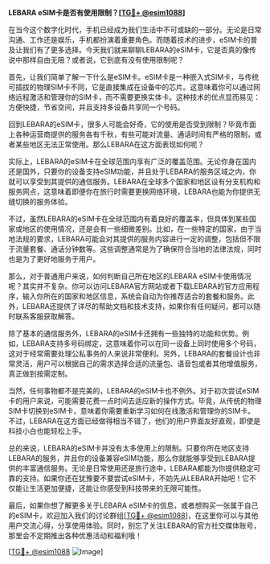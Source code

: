 **LEBARA eSIM卡是否有使用限制？[[TG💪+ @esim1088](https://t.me/s/esim1088)]**

在当今这个数字化时代，手机已经成为我们生活中不可或缺的一部分。无论是日常沟通、工作还是娱乐，手机都扮演着重要角色。而随着技术的进步，eSIM卡的普及让我们有了更多选择。今天我们就来聊聊LEBARA的eSIM卡，它是否真的像传说中那样自由无阻？或者说，它到底有没有使用限制呢？

首先，让我们简单了解一下什么是eSIM卡。eSIM卡是一种嵌入式SIM卡，与传统可插拔的物理SIM卡不同，它是直接集成在设备中的芯片。这意味着你可以通过网络远程激活和管理你的SIM卡，而不需要更换实体卡。这种技术的优点显而易见：方便快捷，节省空间，并且支持多设备共享同一个号码。

回到LEBARA的eSIM卡，很多人可能会好奇，它的使用是否受到限制？毕竟市面上各种运营商提供的服务各有千秋，有些可能对流量、通话时间有严格的限制，或者某些地区无法正常使用。那么LEBARA在这方面表现如何呢？

实际上，LEBARA的eSIM卡在全球范围内享有广泛的覆盖范围。无论你身在国内还是国外，只要你的设备支持eSIM功能，并且处于LEBARA的服务区域之内，你就可以享受到其提供的通信服务。LEBARA在全球多个国家和地区设有分支机构和服务网点，这意味着即便你在旅行时需要更换网络环境，LEBARA也能为你提供无缝切换的服务体验。

不过，虽然LEBARA的eSIM卡在全球范围内有着良好的覆盖率，但具体到某些国家或地区的使用情况，还是会有一些细微差别。比如，在一些特定的国家，由于当地法规的要求，LEBARA可能会对其提供的服务内容进行一定的调整，包括但不限于流量套餐、通话分钟数等。这些调整通常是为了确保符合当地的法律法规，同时也是为了更好地服务于用户。

那么，对于普通用户来说，如何判断自己所在地区的LEBARA eSIM卡使用情况呢？其实并不复杂。你可以访问LEBARA官方网站或者下载LEBARA的官方应用程序，输入你所在的国家和地区信息，系统会自动为你推荐适合的套餐和服务。此外，LEBARA还提供了详尽的帮助文档和技术支持，如果你有任何疑问，都可以随时联系客服获取解答。

除了基本的通信服务外，LEBARA的eSIM卡还拥有一些独特的功能和优势。例如，LEBARA支持多号码绑定，这意味着你可以在同一设备上同时使用多个号码，这对于经常需要处理公私事务的人来说非常便利。另外，LEBARA的套餐设计也非常灵活，用户可以根据自己的需求选择合适的流量包、语音包或者其他增值服务，真正做到按需定制。

当然，任何事物都不是完美的，LEBARA的eSIM卡也不例外。对于初次尝试eSIM卡的用户来说，可能需要花费一点时间去适应新的操作方式。毕竟，从传统的物理SIM卡切换到eSIM卡，意味着你需要重新学习如何在线激活和管理你的SIM卡。不过，LEBARA在这方面已经做得相当不错了，他们的用户界面友好直观，即使是科技小白也能轻松上手。

总的来说，LEBARA的eSIM卡并没有太多使用上的限制。只要你所在地区支持LEBARA的服务，并且你的设备兼容eSIM功能，那么你就能够享受到LEBARA提供的丰富通信服务。无论是日常使用还是旅行途中，LEBARA都能为你提供稳定可靠的支持。如果你还在犹豫要不要尝试eSIM卡，不妨先从LEBARA开始吧！它不仅能让生活更加便捷，还能让你感受到科技带来的无限可能性。

最后，如果你想了解更多关于LEBARA eSIM卡的信息，或者想购买一张属于自己的eSIM卡，欢迎加入我们的讨论群组[[TG💪+ @esim1088](https://t.me/s/esim1088)]，在这里你可以与其他用户交流心得，分享使用体验。同时，别忘了关注LEBARA的官方社交媒体账号，那里会不定期推出各种优惠活动和福利哦！

[[TG💪+ @esim1088](https://t.me/s/esim1088) ![Image](https://i.postimg.cc/4NQfJmqS/Snipaste-2025-05-13-00-14-12.png)]
